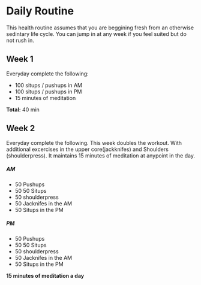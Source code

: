 # Daily Routine

This health routine assumes that you are beggining fresh from an otherwise sedintary life cycle. You can jump in at any week if you feel suited but do not rush in. 

## Week 1
Everyday complete the following:

* 100 situps / pushups in AM
* 100 situps / pushups in PM
* 15 minutes of meditation 

**Total:** 40 min

## Week 2
Everyday complete the following. This week doubles the workout. With additional excercises in the upper core(jackknifes) and Shoulders (shoulderpress). It maintains 15 minutes of meditation at anypoint in the day.

##### AM
* 50 Pushups
* 50 50 Situps
* 50 shoulderpress
* 50 Jacknifes in the AM
* 50 Situps in the PM

##### PM
* 50 Pushups
* 50 50 Situps
* 50 shoulderpress
* 50 Jacknifes in the AM
* 50 Situps in the PM

**15 minutes of meditation a day**

